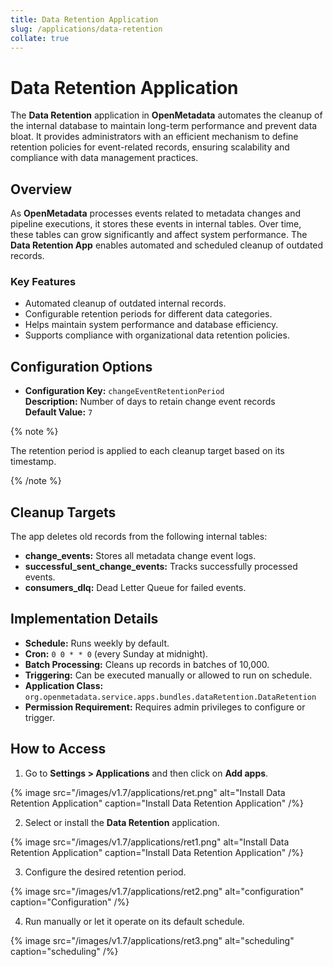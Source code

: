 ```yaml
---
title: Data Retention Application
slug: /applications/data-retention
collate: true
---
```


# Data Retention Application

The **Data Retention** application in **OpenMetadata** automates the cleanup of the internal database to maintain long-term performance and prevent data bloat. It provides administrators with an efficient mechanism to define retention policies for event-related records, ensuring scalability and compliance with data management practices.

## Overview

As **OpenMetadata** processes events related to metadata changes and pipeline executions, it stores these events in internal tables. Over time, these tables can grow significantly and affect system performance. The **Data Retention App** enables automated and scheduled cleanup of outdated records.

### Key Features

- Automated cleanup of outdated internal records.
- Configurable retention periods for different data categories.
- Helps maintain system performance and database efficiency.
- Supports compliance with organizational data retention policies.

## Configuration Options

- **Configuration Key:** `changeEventRetentionPeriod`  
  **Description:** Number of days to retain change event records  
  **Default Value:** `7`  

{% note %}

The retention period is applied to each cleanup target based on its timestamp.

{% /note %}

## Cleanup Targets

The app deletes old records from the following internal tables:

- **change_events:** Stores all metadata change event logs.
- **successful_sent_change_events:** Tracks successfully processed events.
- **consumers_dlq:** Dead Letter Queue for failed events.

## Implementation Details

- **Schedule:** Runs weekly by default.  
- **Cron:** `0 0 * * 0` (every Sunday at midnight).  
- **Batch Processing:** Cleans up records in batches of 10,000.  
- **Triggering:** Can be executed manually or allowed to run on schedule.  
- **Application Class:** `org.openmetadata.service.apps.bundles.dataRetention.DataRetention`  
- **Permission Requirement:** Requires admin privileges to configure or trigger.  

## How to Access

1. Go to **Settings > Applications** and then click on **Add apps**.

{% image
src="/images/v1.7/applications/ret.png"
alt="Install Data Retention Application"
caption="Install Data Retention Application"
/%}

2. Select or install the **Data Retention** application.

{% image
src="/images/v1.7/applications/ret1.png"
alt="Install Data Retention Application"
caption="Install Data Retention Application"
/%}

3. Configure the desired retention period.

{% image
src="/images/v1.7/applications/ret2.png"
alt="configuration"
caption="Configuration"
/%}

4. Run manually or let it operate on its default schedule.

{% image
src="/images/v1.7/applications/ret3.png"
alt="scheduling"
caption="scheduling"
/%}

